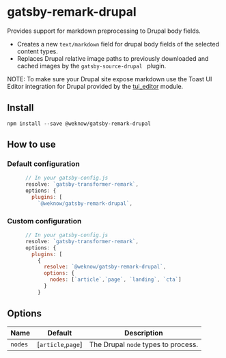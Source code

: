 # gatsby-remark-drupal

Provides support for markdown preprocessing to Drupal body fields.

* Creates a new `text/markdown` field for drupal body fields of the selected content types.
* Replaces Drupal relative image paths to previously downloaded and cached images by the `gatsby-source-drupal ` plugin.

NOTE: To make sure your Drupal site expose markdown use the Toast UI Editor integration for Drupal provided by the [tui_editor](https://www.drupal.org/project/tui_editor) module.

## Install

```
npm install --save @weknow/gatsby-remark-drupal
```

## How to use

### Default configuration
```javascript
      // In your gatsby-config.js
      resolve: `gatsby-transformer-remark`,
      options: {
        plugins: [
          `@weknow/gatsby-remark-drupal`,
```

### Custom configuration
```javascript
      // In your gatsby-config.js
      resolve: `gatsby-transformer-remark`,
      options: {
        plugins: [
          {
            resolve: `@weknow/gatsby-remark-drupal`,
            options: {
              nodes: [`article`,`page`, `landing`, `cta`]
            }
          }
```
## Options
| Name | Default | Description |
| --- | --- | --- |
| `nodes` | [`article`,`page`] | The Drupal `node` types to process.